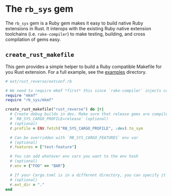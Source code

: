 # The `rb_sys` gem

The `rb_sys` gem is a Ruby gem makes it easy to build native Ruby extensions in Rust. It interops with the existing Ruby
native extension toolchains (i.e. `rake-compiler`) to make testing, building, and cross compilation of gems easy.

## `create_rust_makefile`

This gem provides a simple helper to build a Ruby compatible Makefile for you Rust extension. For a full example, see
the [examples](./../examples) directory.

```ruby
# ext/rust_reverse/extconf.rb

# We need to require mkmf *first* this since `rake-compiler` injects code here for cross compilation
require "mkmf"
require "rb_sys/mkmf"

create_rust_makefile("rust_reverse") do |r|
  # Create debug builds in dev. Make sure that release gems are compiled with
  # `RB_SYS_CARGO_PROFILE=release` (optional)
  # (optional)
  r.profile = ENV.fetch("RB_SYS_CARGO_PROFILE", :dev).to_sym

  # Can be overridden with `RB_SYS_CARGO_FEATURES` env var
  # (optional)
  r.features = ["test-feature"]

  # You can add whatever env vars you want to the env hash
  # (optional)
  r.env = {"FOO" => "BAR"}

  # If your Cargo.toml is in a different directory, you can specify it here
  # (optional)
  r.ext_dir = "."
end
```

